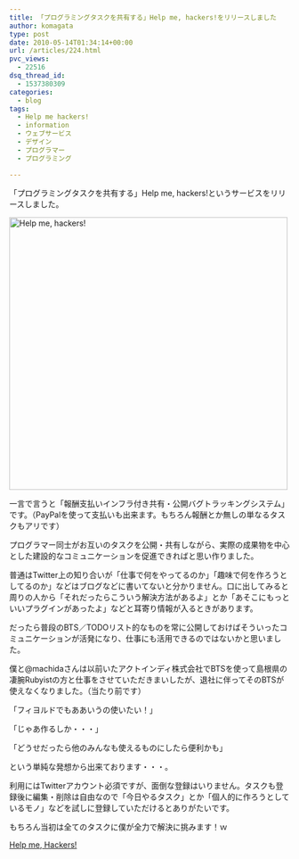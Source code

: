 ```yaml
---
title: 「プログラミングタスクを共有する」Help me, hackers!をリリースしました
author: komagata
type: post
date: 2010-05-14T01:34:14+00:00
url: /articles/224.html
pvc_views:
  - 22516
dsq_thread_id:
  - 1537380309
categories:
  - blog
tags:
  - Help me hackers!
  - information
  - ウェブサービス
  - デザイン
  - プログラマー
  - プログラミング

---
```

「プログラミングタスクを共有する」Help me, hackers!というサービスをリリースしました。

<p class="center">
  <a title="Help me, hackers!" href="http://help-me-hackers.com/"><img src="http://farm4.static.flickr.com/3388/4605474010_3377e91e03.jpg" alt="Help me, hackers!" width="500" height="489" /></a>
</p>

一言で言うと「報酬支払いインフラ付き共有・公開バグトラッキングシステム」です。（PayPalを使って支払いも出来ます。もちろん報酬とか無しの単なるタスクもアリです）

プログラマー同士がお互いのタスクを公開・共有しながら、実際の成果物を中心とした建設的なコミュニケーションを促進できればと思い作りました。

普通はTwitter上の知り合いが「仕事で何をやってるのか」「趣味で何を作ろうとしてるのか」などはブログなどに書いてないと分かりません。口に出してみると周りの人から「それだったらこういう解決方法があるよ」とか「あそこにもっといいプラグインがあったよ」などと耳寄り情報が入るときがあります。

だったら普段のBTS／TODOリスト的なものを常に公開しておけばそういったコミュニケーションが活発になり、仕事にも活用できるのではないかと思いました。

僕と@machidaさんは以前いたアクトインディ株式会社でBTSを使って島根県の凄腕Rubyistの方と仕事をさせていただきまいしたが、退社に伴ってそのBTSが使えなくなりました。（当たり前です）

「フィヨルドでもああいうの使いたい！」

「じゃあ作るしか・・・」

「どうせだったら他のみんなも使えるものにしたら便利かも」

という単純な発想から出来ております・・・。

利用にはTwitterアカウント必須ですが、面倒な登録はいりません。タスクも登録後に編集・削除は自由なので「今日やるタスク」とか「個人的に作ろうとしているモノ」などを試しに登録していただけるとありがたいです。

もちろん当初は全てのタスクに僕が全力で解決に挑みます！ｗ

[Help me, Hackers!][1]

 [1]: http://help-me-hackers.com/